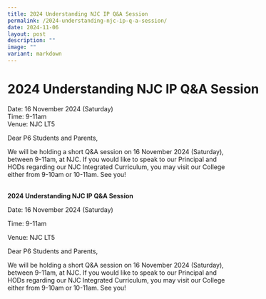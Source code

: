 ```yaml
---
title: 2024 Understanding NJC IP Q&A Session
permalink: /2024-understanding-njc-ip-q-a-session/
date: 2024-11-06
layout: post
description: ""
image: ""
variant: markdown
---
```

<center><b><h1 style="white-space: nowrap;">2024 Understanding NJC IP Q&amp;A Session</h1></b></center>


<p style="text-align:justify;">Date: 16 November 2024 (Saturday) <br> Time: 9-11am <br> Venue: NJC LT5&nbsp;<br>
	
Dear P6 Students and Parents,&nbsp;<br>

We will be holding a short Q&amp;A session on 16 November 2024 (Saturday), between 9-11am, at NJC. If you would like to speak to our Principal and HODs regarding our NJC Integrated Curriculum, you may visit our College either from 9-10am or 10-11am. See you!<br><br>

</p>

**2024 Understanding NJC IP Q&amp;A Session**

Date: 16 November 2024 (Saturday)

Time: 9-11am&nbsp;

Venue: NJC LT5&nbsp;

Dear P6 Students and Parents,

We will be holding a short Q&amp;A session on 16 November 2024 (Saturday), between 9-11am, at NJC. If you would like to speak to our Principal and HODs regarding our NJC Integrated Curriculum, you may visit our College either from 9-10am or 10-11am. See you!